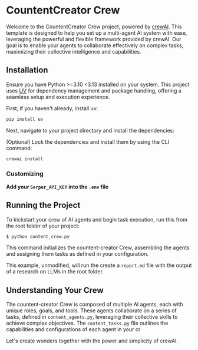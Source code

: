 # CountentCreator Crew

Welcome to the CountentCreator Crew project, powered by [crewAI](https://crewai.com). This template is designed to help you set up a multi-agent AI system with ease, leveraging the powerful and flexible framework provided by crewAI. Our goal is to enable your agents to collaborate effectively on complex tasks, maximizing their collective intelligence and capabilities.

## Installation

Ensure you have Python >=3.10 <3.13 installed on your system. This project uses [UV](https://docs.astral.sh/uv/) for dependency management and package handling, offering a seamless setup and execution experience.

First, if you haven't already, install uv:

```bash
pip install uv
```

Next, navigate to your project directory and install the dependencies:

(Optional) Lock the dependencies and install them by using the CLI command:
```bash
crewai install
```
### Customizing

**Add your `Serper_API_KEY` into the `.env` file**

## Running the Project

To kickstart your crew of AI agents and begin task execution, run this from the root folder of your project:

```bash
$ python content_crew.py
```

This command initializes the countent-creator Crew, assembling the agents and assigning them tasks as defined in your configuration.

This example, unmodified, will run the create a `report.md` file with the output of a research on LLMs in the root folder.

## Understanding Your Crew

The countent-creator Crew is composed of multiple AI agents, each with unique roles, goals, and tools. These agents collaborate on a series of tasks, defined in `content_agents.py`, leveraging their collective skills to achieve complex objectives. The `content_tasks.py` file outlines the capabilities and configurations of each agent in your cr

Let's create wonders together with the power and simplicity of crewAI.
